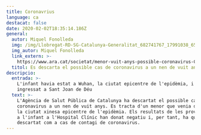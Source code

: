 ```yaml
---
title: Coronavrius
language: ca
destacat: false
date: 2020-02-02T18:35:14.186Z
general:
  autor: Miquel Fonolleda
  img: /img/Llobregat-RD-SG-Catalunya-Generalitat_682741767_17991038_651x366.jpg
  img_autor: Miquel Fonolleda
  link_extern: >-
    https://www.ara.cat/societat/menor-vuit-anys-possible-coronavirus-Catalunya_0_2391960892.html
  titol: Es descarta el possible cas de coronavirus a un nen de vuit anys a Catalunya
descripcio:
  entrada: >-
    L'infant havia estat a Wuhan, la ciutat epicentre de l'epidèmia, i està
    ingressat a Sant Joan de Déu
  text: >-
    L'Agència de Salut Pública de Catalunya ha descartat el possible cas de
    coronavirus a un nen de vuit anys. Es tracta d'un menor que venia de Wuhan,
    la ciutat xinesa epicentre de l'epidèmia. Els resultats de les proves fetes
    a l'infant a l'Hospital Clínic han donat negatiu i, per tant, ha quedat
    descartat com a cas de contagi de coronavirus.
---
```


